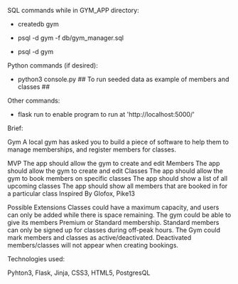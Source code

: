 SQL commands while in GYM_APP directory:

- createdb gym

- psql -d gym -f db/gym_manager.sql

- psql -d gym

Python commands (if desired):

- python3 console.py ## To run seeded data as example of members and classes ##

Other commands:

- flask run to enable program to run at 'http://localhost:5000/'


Brief:

Gym
A local gym has asked you to build a piece of software to help them to manage memberships, and register members for classes.

MVP
The app should allow the gym to create and edit Members
The app should allow the gym to create and edit Classes
The app should allow the gym to book members on specific classes
The app should show a list of all upcoming classes
The app should show all members that are booked in for a particular class
Inspired By
Glofox, Pike13

Possible Extensions
Classes could have a maximum capacity, and users can only be added while there is space remaining.
The gym could be able to give its members Premium or Standard membership. Standard members can only be signed up for classes during off-peak hours.
The Gym could mark members and classes as active/deactivated. Deactivated members/classes will not appear when creating bookings.


Technologies used:

Pyhton3, Flask, Jinja, CSS3, HTML5, PostgresQL
